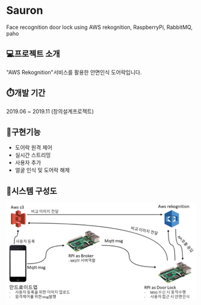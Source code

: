 # Sauron
Face recognition door lock using AWS rekognition, RaspberryPi, RabbitMQ, paho

## 💻프로젝트 소개
"AWS Rekognition"서비스를 활용한 안면인식 도어락입니다.


## ⏱️개발 기간
2019.06 ~ 2019.11 (창의설계프로젝트)

## 📄구현기능
- 도어락 원격 제어
- 실시간 스트리밍
- 사용자 추가
- 얼굴 인식 및 도어락 해제

## 🔎시스템 구성도
![시스템_구성도](https://github.com/yunsarasak/Sauron/blob/main/System_Architecture.png)

